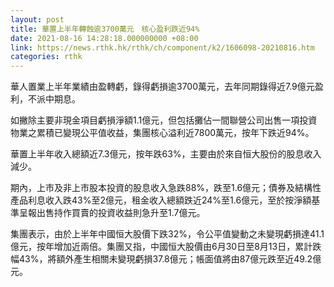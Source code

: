 ```yaml
---
layout: post
title: 華置上半年轉蝕逾3700萬元　核心盈利跌近94%
date: 2021-08-16 14:28:18.000000000 +08:00
link: https://news.rthk.hk/rthk/ch/component/k2/1606098-20210816.htm
categories: rthk
---
```


華人置業上半年業績由盈轉虧，錄得虧損逾3700萬元，去年同期錄得近7.9億元盈利，不派中期息。

如撇除主要非現金項目虧損淨額1.1億元，但包括攤佔一間聯營公司出售一項投資物業之累積已變現公平值收益，集團核心溢利近7800萬元，按年下跌近94%。

華置上半年收入總額近7.3億元，按年跌63%，主要由於來自恒大股份的股息收入減少。

期內，上市及非上市股本投資的股息收入急跌88%，跌至1.6億元；債券及結構性產品利息收入跌43%至2億元，租金收入總額跌近24%至1.6億元，至於按淨額基準呈報出售持作買賣的投資收益則急升至1.7億元。

集團表示，由於上半年中國恒大股價下跌32%，令公平值變動之未變現虧損達41.1億元，按年增加近兩倍。集團又指，中國恒大股價由6月30日至8月13日，累計跌幅43%，將額外產生相關未變現虧損37.8億元；帳面值將由87億元跌至近49.2億元。
